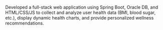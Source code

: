 Developed a full-stack web application using Spring Boot, Oracle DB, and HTML/CSS/JS to collect and analyze user health data (BMI, blood sugar, etc.), display dynamic health charts, and provide personalized wellness recommendations.
